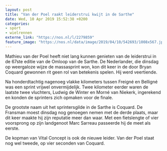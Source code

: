 ```yaml
---
layout: post
title: "Van der Poel raakt leiderstrui kwijt in de Sarthe"
date: Wed, 10 Apr 2019 15:52:38 +0200
categories: 
- sport 
- wielrennen 
externe_link: "https://nos.nl/l/2279859"
feature_image: "https://nos.nl/data/image/2019/04/10/542693/1008x567.jpg"
---
```


<p>Mathieu van der Poel heeft niet lang kunnen genieten van de leiderstrui in de 67ste editie van de Omloop van de Sarthe. De Nederlander, die dinsdag op weergaloze wijze de massasprint won, kon dit keer in de door Bryan Coquard gewonnen rit geen rol van betekenis spelen. Hij werd veertiende.</p>
<p>Na honderdtachtig nagenoeg vlakke kilometers tussen Freigné en Belligné was een sprint vrijwel onvermijdelijk. Twee kilometer eerder waren de laatste twee vluchters, Ludwig de Winter en Morné van Niekerk, ingerekend en konden de sprinters zich opmaken voor de finale.</p>
<p>De grootste naam uit het sprintersgilde in de Sarthe is Coquard. De Fransman moest dinsdag nog genoegen nemen met de derde plaats, maar dit keer maakte hij zijn reputatie meer dan waar. Met een fietslengte of vier voorsprong op zijn landgenoot Marc Sarreau passeerde hij de meet als eerste.</p>
<p>De kopman van Vital Concept is ook de nieuwe leider. Van der Poel staat nog wel tweede, op vier seconden van Coquard.</p>
